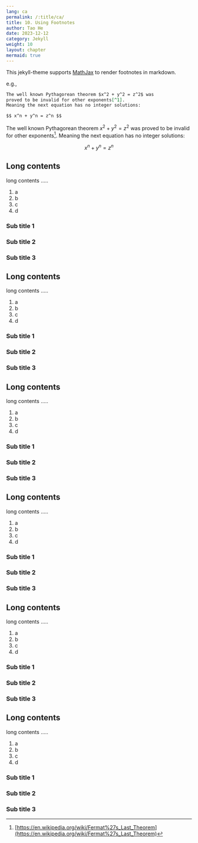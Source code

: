 ```yaml
---
lang: ca
permalink: /:title/ca/
title: 10. Using Footnotes
author: Tao He
date: 2023-12-12
category: Jekyll
weight: 10
layout: chapter
mermaid: true
---
```


This jekyll-theme supports [MathJax](https://www.mathjax.org/) to render footnotes
in markdown.

e.g.,

```markdown
The well known Pythagorean theorem $x^2 + y^2 = z^2$ was
proved to be invalid for other exponents[^1].
Meaning the next equation has no integer solutions:

$$ x^n + y^n = z^n $$
```

The well known Pythagorean theorem $x^2 + y^2 = z^2$ was
proved to be invalid for other exponents[^1].
Meaning the next equation has no integer solutions:

$$ x^n + y^n = z^n $$

Long contents
-------------

long contents .....

1. a
2. b
3. c
4. d

### Sub title 1

### Sub title 2

### Sub title 3

Long contents
-------------

long contents .....

1. a
2. b
3. c
4. d

### Sub title 1

### Sub title 2

### Sub title 3

Long contents
-------------

long contents .....

1. a
2. b
3. c
4. d

### Sub title 1

### Sub title 2

### Sub title 3

Long contents
-------------

long contents .....

1. a
2. b
3. c
4. d

### Sub title 1

### Sub title 2

### Sub title 3

Long contents
-------------

long contents .....

1. a
2. b
3. c
4. d

### Sub title 1

### Sub title 2

### Sub title 3

Long contents
-------------

long contents .....

1. a
2. b
3. c
4. d

### Sub title 1

### Sub title 2

### Sub title 3

[^1]: [https://en.wikipedia.org/wiki/Fermat%27s_Last_Theorem](https://en.wikipedia.org/wiki/Fermat%27s_Last_Theorem)
